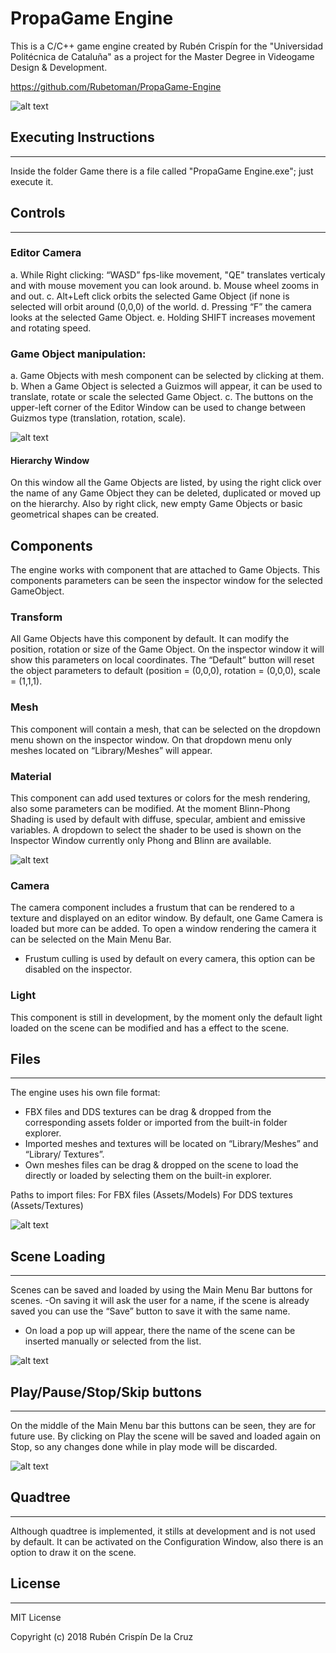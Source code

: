 # PropaGame Engine
This is a C/C++ game engine created by Rubén Crispín for the "Universidad Politécnica de Cataluña" as a project for the Master Degree in Videogame Design & Development.

https://github.com/Rubetoman/PropaGame-Engine

![alt text](https://pbs.twimg.com/media/DxcWmwKX4AENdpp.jpg:large)

## Executing Instructions
-------------
Inside the folder Game there is a file called "PropaGame Engine.exe"; just execute it.

## Controls
-------------
### Editor Camera
a.	While Right clicking: “WASD” fps-like movement, "QE" translates verticaly and with mouse movement you can look around.
b.	Mouse wheel zooms in and out.
c.	Alt+Left click orbits the selected Game Object (if none is selected will orbit around (0,0,0) of the world.
d.	Pressing “F” the camera looks at the selected Game Object.
e.	Holding SHIFT increases movement and rotating speed.

### Game Object manipulation:
a. Game Objects with mesh component can be selected by clicking at them.
b. When a Game Object is selected a Guizmos will appear, it can be used to translate, rotate or scale the selected Game Object.
c. The buttons on the upper-left corner of the Editor Window can be used to change between Guizmos type (translation, rotation, scale).

![alt text](https://s2.gifyu.com/images/Guizmo.gif)

#### Hierarchy Window
On this window all the Game Objects are listed, by using the right click over the name of any Game Object they can be deleted, duplicated or moved up on the hierarchy.
Also by right click, new empty Game Objects or basic geometrical shapes can be created.


## Components
The engine works with component that are attached to Game Objects. This components parameters can be seen the inspector window for the selected GameObject.

### Transform
All Game Objects have this component by default. It can modify the position, rotation or size of the Game Object. On the inspector window it will show this parameters on local coordinates. The “Default” button will reset the object parameters to default (position = (0,0,0), rotation = (0,0,0), scale = (1,1,1).

### Mesh
This component will contain a mesh, that can be selected on the dropdown menu shown on the inspector window. On that dropdown menu only meshes located on “Library/Meshes” will appear.

### Material
This component can add used textures or colors for the mesh rendering, also some parameters can be modified. At the moment Blinn-Phong Shading is used by default with diffuse, specular, ambient and emissive variables. A dropdown to select the shader to be used is shown on the Inspector Window currently only Phong and Blinn are available.

![alt text](https://s2.gifyu.com/images/material.gif)

### Camera
The camera component includes a frustum that can be rendered to a texture and displayed on an editor window. By default, one Game Camera is loaded but more can be added. To open a window rendering the camera it can be selected on the Main Menu Bar.

-	Frustum culling is used by default on every camera, this option can be disabled on the inspector.

### Light
This component is still in development, by the moment only the default light loaded on the scene can be modified and has a effect to the scene.


## Files
-------------
The engine uses his own file format:
- FBX files and DDS textures can be drag & dropped from the corresponding assets folder or imported from the built-in folder explorer.
- Imported meshes and textures will be located on “Library/Meshes” and “Library/ Textures”.
- Own meshes files can be drag & dropped on the scene to load the directly or loaded by selecting them on the built-in explorer.

Paths to import files:
For FBX files (Assets/Models)
For DDS textures (Assets/Textures)

![alt text](https://s2.gifyu.com/images/Import.gif)

## Scene Loading
---------
Scenes can be saved and loaded by using the Main Menu Bar buttons for scenes.
-On saving it will ask the user for a name, if the scene is already saved you can use the “Save” button to save it with the same name. 
- On load a pop up will appear, there the name of the scene can be inserted manually or selected from the list.

![alt text](https://s2.gifyu.com/images/SceneLoad.gif)

## Play/Pause/Stop/Skip buttons
------
On the middle of the Main Menu bar this buttons can be seen, they are for future use. By clicking on Play the scene will be saved and loaded again on Stop, so any changes done while in play mode will be discarded.

![alt text](https://s2.gifyu.com/images/Play.gif)

## Quadtree
------
Although quadtree is implemented, it stills at development and is not used by default. It can be activated on the Configuration Window, also there is an option to draw it on the scene.

## License
-------------
MIT License

Copyright (c) 2018 Rubén Crispín De la Cruz
